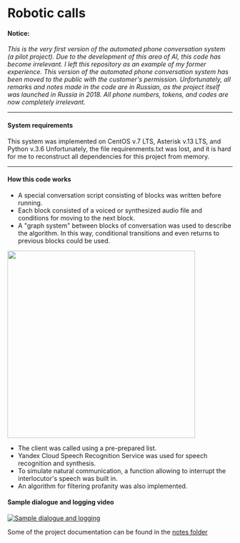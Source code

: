 # Robotic calls

#### Notice:

_This is the very first version of the automated phone conversation system (a pilot project). Due to the development of this area of AI, this code has become irrelevant. I left this repository as an example of my former experience. This version of the automated phone conversation system has been moved to the public with the customer's permission. Unfortunately, all remarks and notes made in the code are in Russian, as the project itself was launched in Russia in 2018. All phone numbers, tokens, and codes are now completely irrelevant._

---

#### System requirements

This system was implemented on CentOS v.7 LTS, Asterisk v.13 LTS, and Python v.3.6
Unfortunately, the file requirenments.txt was lost, and it is hard for me to reconstruct all dependencies for this project from memory.

---

#### How this code works

- A special conversation script consisting of blocks was written before running.
- Each block consisted of a voiced or synthesized audio file and conditions for moving to the next block.
- A "graph system" between blocks of conversation was used to describe the algorithm. In this way, conditional transitions and even returns to previous blocks could be used.

<img align="center" width="420" src="https://github.com/alfatetan/robotron/assets/46200647/3d424758-5db6-400d-926c-1eb10bd13aab">

- The client was called using a pre-prepared list.
- Yandex Cloud Speech Recognition Service was used for speech recognition and synthesis.
- To simulate natural communication, a function allowing to interrupt the interlocutor's speech was built in.
- An algorithm for filtering profanity was also implemented.

#### Sample dialogue and logging video
[![Sample dialogue and logging](https://github.com/alfatetan/robotron/assets/46200647/7bdc639d-cbc9-4657-ac20-983928b58a69)](https://www.youtube.com/watch?v=ib41Xp70UAo)

Some of the project documentation can be found in the [notes folder](https://github.com/alfatetan/robotron/tree/master/notes)
